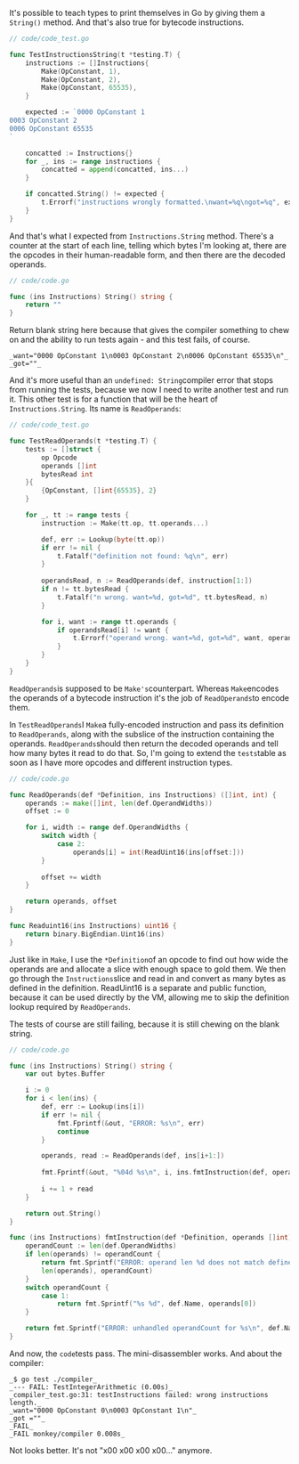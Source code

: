 It's possible to teach types to print themselves in Go by giving them a `String()` method. And that's also true for bytecode instructions.
```go
// code/code_test.go

func TestInstructionsString(t *testing.T) {
	instructions := []Instructions{
		Make(OpConstant, 1),
		Make(OpConstant, 2),
		Make(OpConstant, 65535),
	}

	expected := `0000 OpConstant 1
0003 OpConstant 2
0006 OpConstant 65535
`

	concatted := Instructions{}
	for _, ins := range instructions {
		concatted = append(concatted, ins...)
	}

	if concatted.String() != expected {
		t.Errorf("instructions wrongly formatted.\nwant=%q\ngot=%q", expected, concatted.String())
	}
}
```

And that's what I expected from `Instructions.String` method. There's a counter at the start of each line, telling which bytes I'm looking at, there are the opcodes in their human-readable form, and then there are the decoded operands.

```go
// code/code.go

func (ins Instructions) String() string {
	return ""
}
```

Return blank string here because that gives the compiler something to chew on and the ability to run tests again - and this test fails, of course.
```text
_want="0000 OpConstant 1\n0003 OpConstant 2\n0006 OpConstant 65535\n"_
_got=""_
```

And it's more useful than an `undefined: String`compiler error that stops from running the tests, because we now I need to write another test and run it.
This other test is for a function that will be the heart of `Instructions.String`. Its name is `ReadOperands`:
```go
// code/code_test.go

func TestReadOperands(t *testing.T) {
	tests := []struct {
		op Opcode
		operands []int
		bytesRead int
	}{
		{OpConstant, []int{65535}, 2}
	}

	for _, tt := range tests {
		instruction := Make(tt.op, tt.operands...)

		def, err := Lookup(byte(tt.op))
		if err != nil {
			t.Fatalf("definition not found: %q\n", err)
		}
	
		operandsRead, n := ReadOperands(def, instruction[1:])
		if n != tt.bytesRead {
			t.Fatalf("n wrong. want=%d, got=%d", tt.bytesRead, n)
		}

		for i, want := range tt.operands {
			if operandsRead[i] != want {
				t.Errorf("operand wrong. want=%d, got=%d", want, operandsRead[i])
			}
		}
	}
}
```

`ReadOperands`is supposed to be `Make's`counterpart. Whereas `Make`encodes the operands of a bytecode instruction it's the job of `ReadOperands`to encode them.

In `TestReadOperands`I `Make`a fully-encoded instruction and pass its definition to `ReadOperands`, along with the subslice of the instruction containing the operands. `ReadOperands`should then return the decoded operands and tell how many bytes it read to do that. So, I'm going to extend the `tests`table as soon as I have more opcodes and different instruction types.

```go
// code/code.go

func ReadOperands(def *Definition, ins Instructions) ([]int, int) {
	operands := make([]int, len(def.OperandWidths))
	offset := 0

	for i, width := range def.OperandWidths {
		switch width {
			case 2:
				operands[i] = int(ReadUint16(ins[offset:]))
		}
	
		offset += width
	}

	return operands, offset
}

func Readuint16(ins Instructions) uint16 {
	return binary.BigEndian.Uint16(ins)
}
```

Just like in `Make`, I use the `*Definition`of an opcode to find out how wide the operands are and allocate a slice with enough space to gold them. We then go through the `Instructions`slice and read in and convert as many bytes as defined in the definition. 
ReadUint16 is a separate and public function, because it can be used directly by the VM, allowing me to skip the definition lookup required by `ReadOperands`.

The tests of course are still failing, because it is still chewing on the blank string.
```go
// code/code.go

func (ins Instructions) String() string {
	var out bytes.Buffer

	i := 0
	for i < len(ins) {
		def, err := Lookup(ins[i])
		if err != nil {
			fmt.Fprintf(&out, "ERROR: %s\n", err)
			continue
		}

		operands, read := ReadOperands(def, ins[i+1:])
	
		fmt.Fprintf(&out, "%04d %s\n", i, ins.fmtInstruction(def, operands))
	
		i += 1 + read
	}

	return out.String()
}
```

```go
func (ins Instructions) fmtInstruction(def *Definition, operands []int) string {
	operandCount := len(def.OperandWidths)
	if len(operands) != operandCount {
		return fmt.Sprintf("ERROR: operand len %d does not match defined %d\n",
		len(operands), operandCount)
	}
	switch operandCount {
		case 1:
			return fmt.Sprintf("%s %d", def.Name, operands[0])
	}

	return fmt.Sprintf("ERROR: unhandled operandCount for %s\n", def.Name)
}
```

And now, the `code`tests pass. The mini-disassembler works. And about the compiler:
```text
_$ go test ./compiler_
_--- FAIL: TestIntegerArithmetic (0.00s)_
_compiler_test.go:31: testInstructions failed: wrong instructions length._
_want="0000 OpConstant 0\n0003 OpConstant 1\n"_
_got =""_
_FAIL_
_FAIL monkey/compiler 0.008s_
```

Not looks better. It's not "x00 x00 x00 x00..." anymore.